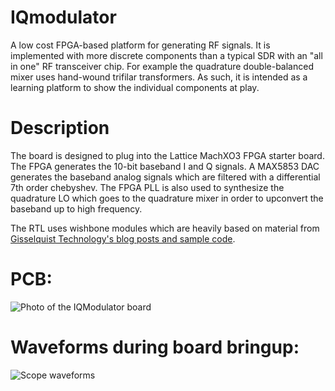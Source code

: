 # IQmodulator

A low cost FPGA-based platform for generating RF signals.
It is implemented with more discrete components than a typical SDR with an "all in one" RF transceiver chip. For example the quadrature double-balanced mixer uses hand-wound trifilar transformers.
 As such, it is intended as a learning platform to show the individual components at play.

# Description
The board is designed to plug into the Lattice MachXO3 FPGA starter board.
The FPGA generates the 10-bit baseband I and Q signals. A MAX5853 DAC generates the baseband analog signals which are filtered with a differential 7th order chebyshev. The FPGA PLL is also used to synthesize the quadrature LO which goes to the quadrature mixer in order to upconvert the baseband up to high frequency.

The RTL uses wishbone modules which are heavily based on material from [Gisselquist Technology's blog posts and sample code](zipcpu.com).

# PCB:
![Photo of the IQModulator board](pcb/rf_board/pics/cover.jpg)

# Waveforms during board bringup:
![Scope waveforms](pcb/rf_board/pics/initial_bringup.jpg)
